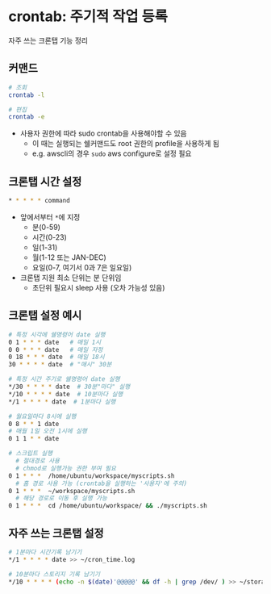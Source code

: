 # crontab: 주기적 작업 등록

자주 쓰는 크론탭 기능 정리

## 커맨드

```sh
# 조회
crontab -l

# 편집
crontab -e
```

- 사용자 권한에 따라 sudo crontab을 사용해야할 수 있음
  - 이 때는 실행되는 쉘커맨드도 root 권한의 profile을 사용하게 됨
  - e.g. awscli의 경우 `sudo` aws configure로 설정 필요

## 크론탭 시간 설정

```sh
* * * * * command
```

- 앞에서부터  `*`에 지정
  - 분(0-59)
  - 시간(0-23)
  - 일(1-31)
  - 월(1-12 또는 JAN-DEC)
  - 요일(0-7, 여기서 0과 7은 일요일)
- 크론탭 지원 최소 단위는 분 단위임
  - 초단위 필요시 sleep 사용 (오차 가능성 있음)

## 크론탭 설정 예시

```sh
# 특정 시각에 쉘명령어 date 실행
0 1 * * * date   # 매일 1시
0 0 * * * date   # 매일 자정
0 18 * * * date  # 매일 18시
30 * * * * date  # "매시" 30분

# 특정 시간 주기로 쉘명령어 date 실행
*/30 * * * * date  # 30분"마다" 실행
*/10 * * * * date  # 10분마다 실행
*/1 * * * * date  # 1분마다 실행

# 월요일마다 8시에 실행
0 8 * * 1 date
# 매월 1일 오전 1시에 실행
0 1 1 * * date

# 스크립트 실행
  # 절대경로 사용
  # chmod로 실행가능 권한 부여 필요
0 1 * * *  /home/ubuntu/workspace/myscripts.sh
  # 홈 경로 사용 가능 (crontab을 실행하는 '사용자'에 주의)
0 1 * * *  ~/workspace/myscripts.sh                      
  # 해당 경로로 이동 후 실행 가능
0 1 * * *  cd /home/ubuntu/workspace/ && ./myscripts.sh  
```

## 자주 쓰는 크론탭 설정

```sh
# 1분마다 시간기록 남기기
*/1 * * * * date >> ~/cron_time.log

# 10분마다 스토리지 기록 남기기
*/10 * * * * (echo -n $(date)'@@@@@' && df -h | grep /dev/ ) >> ~/storage.log
```
